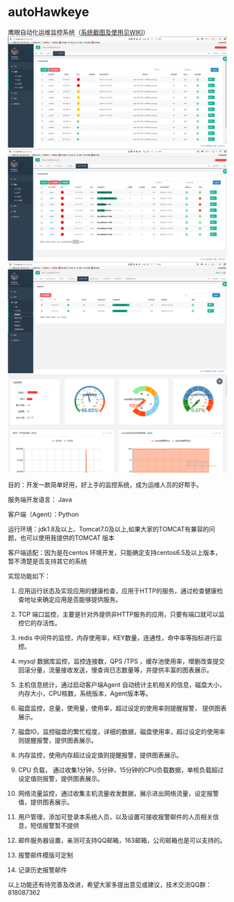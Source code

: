 # autoHawkeye
鹰眼自动化运维监控系统（<a href="https://github.com/autohawkeye/autoHawkeye/wiki/%E8%87%AA%E5%8A%A8%E5%8C%96%E7%9B%91%E6%8E%A7%E7%B3%BB%E7%BB%9F%E4%BD%BF%E7%94%A8%E8%AF%B4%E6%98%8EV1.0">系统截图及使用见WIKI</a>）
<img src="https://raw.githubusercontent.com/autohawkeye/autoHawkeye/master/image/QQ%E6%88%AA%E5%9B%BE20180912175305.png"/>
<img src="https://github.com/autohawkeye/autoHawkeye/blob/master/image/QQ%E6%88%AA%E5%9B%BE20180912175820.png?raw=true"/>
<img src="https://github.com/autohawkeye/autoHawkeye/blob/master/image/QQ%E6%88%AA%E5%9B%BE20180912180538.png?raw=true"/>
<img src="https://github.com/autohawkeye/autoHawkeye/blob/master/image/QQ%E6%88%AA%E5%9B%BE20180919225058.png?raw=true"/>

目的：开发一款简单好用，好上手的监控系统，成为运维人员的好帮手。

服务端开发语言： Java

客户端（Agent）：Python

运行环境：jdk1.8及以上、Tomcat7.0及以上,如果大家的TOMCAT有兼容的问题，也可以使用我提供的TOMCAT 版本

客户端适配：因为是在centos 环境开发，只能确定支持centos6.5及以上版本，暂不清楚是否支持其它的系统

实现功能如下：

1. 应用运行状态及实现应用的健康检查，应用于HTTP的服务，通过检查健康检查地址来确定应用是否能够提供服务。

2. TCP 端口监控，主要是针对外提供非HTTP服务的应用，只要有端口就可以监控它的存活性。

3. redis 中间件的监控，内存使用率，KEY数量，连通性，命中率等指标进行监控。

4. mysql 数据库监控，监控连接数，QPS /TPS ，缓存池使用率，增删改查提交回滚分量，流量接收发送，慢查询日志数量等，并提供丰富的图表展示。

5. 主机信息统计，通过启动客户端Agent 自动统计主机相关的信息，磁盘大小，内存大小，CPU核数，系统版本，Agent版本等。

6. 磁盘监控，总量，使用量，使用率，超过设定的使用率则提醒报警， 提供图表展示。

7. 磁盘IO，监控磁盘的繁忙程度，详细的数据，磁盘使用率，超过设定的使用率则提醒报警，提供图表展示。

8. 内存监控，使用内存超过设定值则提醒报警，提供图表展示。

9. CPU 负载， 通过收集1分钟，5分钟，15分钟的CPU负载数据，单核负载超过设定值则报警，提供图表展示。

10. 网络流量监控，通过收集主机流量收发数据，展示进出网络流量，设定报警值，提供图表展示。

11. 用户管理，添加可登录本系统人员，以及设置可接收报警邮件的人员相关信息，短信报警暂不提供

12. 邮件服务器设置，亲测可支持QQ邮箱，163邮箱，公司邮箱也是可以支持的。

13. 报警邮件模版可定制

14. 记录历史报警邮件

以上功能还有待完善及改进，希望大家多提出意见或建议，技术交流QQ群：818087362
